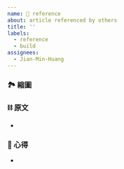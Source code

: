 ```yaml
---
name: 🔗 reference
about: article referenced by others
title: ''
labels:
  - reference
  - build
assignees:
  - Jian-Min-Huang
---
```


### 🏞 縮圖

### ⛓ 原文
*

### 📜 心得
*
